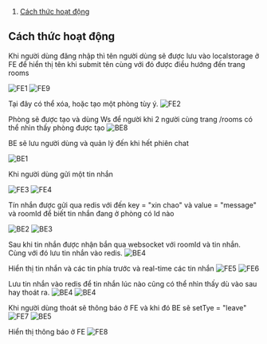 1. [Cách thức hoạt động](#cách-thức-hoạt-động)

## Cách thức hoạt động

Khi người dùng đăng nhập thì tên người dùng sẽ được lưu vào localstorage ở FE để hiển thị tên khi submit tên cùng với đó được điều hướng đến trang rooms

![FE1 ](image/fe1.png)
![FE9 ](image/fe9.png)
 
Tại đây có thể xóa, hoặc tạo một phòng tùy ý.
![FE2 ](image/fe2.png)

Phòng sẽ được tạo và dùng Ws để người khi 2 người cùng trang /rooms có thể nhìn thấy phòng được tạo
![BE8 ](image/be8.png)

BE sẽ lưu người dùng và quản lý đến khi hết phiên chat

![BE1 ](image/be1.png)

Khi người dùng gửi một tin nhắn

![FE3 ](image/fe3.png)
![FE4 ](image/fe4.png)

Tín nhắn được gửi qua redis với đến key = "xin chao" và value = "message" và roomId để biết tin nhắn đang ở phòng có Id nào

![BE2 ](image/be2.png)
![BE3 ](image/be3.png)

Sau khi tin nhắn được nhận bắn qua websocket với roomId và tin nhắn. Cùng với đó lưu tin nhắn vào redis.
![BE4 ](image/be4.png)

Hiển thị tin nhắn và các tin phía trước và real-time các tin nhắn
![FE5 ](image/fe5.png)
![FE6 ](image/fe6.png)

Lưu tin nhắn vào redis để tin nhắn lúc nào cũng có thể nhìn thấy dù vào sau hay thoát ra.
![BE4 ](image/be4.png)
![BE4 ](image/be9.png)

Khi người dùng thoát sẽ thông báo ở FE và khi đó BE sẽ setTye = "leave"
![FE7 ](image/fe7.png)
![BE5 ](image/be5.png)

Hiển thị thông báo ở FE
![FE8 ](image/fe8.png)